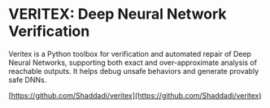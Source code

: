 # VERITEX: Deep Neural Network Verification

Veritex is a Python toolbox for verification and automated repair of Deep Neural Networks, supporting both exact and over-approximate analysis of reachable outputs. It helps debug unsafe behaviors and generate provably safe DNNs.

[https://github.com/Shaddadi/veritex](https://github.com/Shaddadi/veritex)
